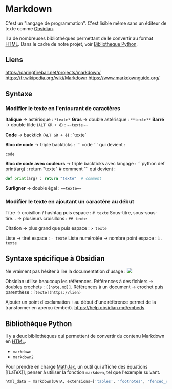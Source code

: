 # Markdown 
C'est un "langage de programmation". 
C'est lisible même sans un éditeur de texte comme [Obsidian](docs/Guides/Obsidian.md). 

Il a de nombreuses bibliothèques permettant de le convertir au format [HTML](HTML.md). Dans le cadre de notre projet, voir [Bibliothèque Python](#Bibliothèque%20Python).  

## Liens 
https://daringfireball.net/projects/markdown/ 
https://fr.wikipedia.org/wiki/Markdown 
https://www.markdownguide.org/ 

## Syntaxe 
### Modifier le texte en l'entourant de caractères 
**Italique** -> astérisque : `*texte*` 
**Gras** -> double astérisque : `**texte**` 
**Barré** -> double tilde (`ALT GR + é`) : `~~texte~~` 

**Code** -> backtick (`ALT GR + è`) : \`texte\` 

**Bloc de code** -> triple backticks : 
\`\`\`
code
\`\`\`
qui devient : 
```
code
```

**Bloc de code avec couleurs** -> triple backticks avec langage : 
\`\`\`python
def print(arg) : return "texte"  # comment 
\`\`\`
qui devient : 
```python
def print(arg) : return "texte"  # comment 
```

**Surligner** -> double égal : `==texte==` 

### Modifier le texte en ajoutant un caractère au début 
Titre -> croisillon / hashtag puis espace : `# texte` 
Sous-titre, sous-sous-tire... -> plusieurs croisillons : `## texte` 

Citation -> plus grand que puis espace : `> texte` 

Liste -> tiret espace : `- texte`
Liste numérotée -> nombre point espace : `1. texte ` 



## Syntaxe spécifique à Obsidian 
Ne vraiment pas hésiter à lire la documentation d'usage : 
![](Obsidian.md#^Documentation) 

Obsidian utilise beaucoup les références. 
Références à des fichiers -> doubles crochets : `[[note.md]]`. 
Références à un document -> crochet puis parenthèse : `[texte](https://lien)`

Ajouter un point d'exclamation `!` au début d'une référence permet de la transformer en aperçu (embed). 
https://help.obsidian.md/embeds 


## Bibliothèque Python 
Il y a deux bibliothèques qui permettent de convertir du contenu Markdown en [HTML](HTML.md). 

- `markdown` 
- `markdown2` 

Pour prendre en charge [MathJax](MathJax), un outil qui affiche des équations [[LaTeX]], penser à utiliser la fonction `markdown`, tel que l'exemple suivant. 

```python
html_data = markdown(DATA, extensions=['tables', 'footnotes', 'fenced_code', 'breaks', 'mdx_math', 'code-friendly'])
```


